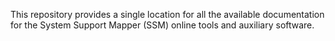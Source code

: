 This repository provides a single location for  all the available documentation
for the System Support Mapper (SSM) online tools and auxiliary software.
